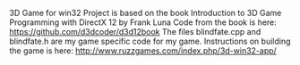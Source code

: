 3D Game for win32
Project is based on the book Introduction to 3D Game Programming with DirectX 12 by Frank Luna
Code from the book is here: https://github.com/d3dcoder/d3d12book
The files blindfate.cpp and blindfate.h are my game specific code for my game.
Instructions on building the game is here: http://www.ruzzgames.com/index.php/3d-win32-app/


